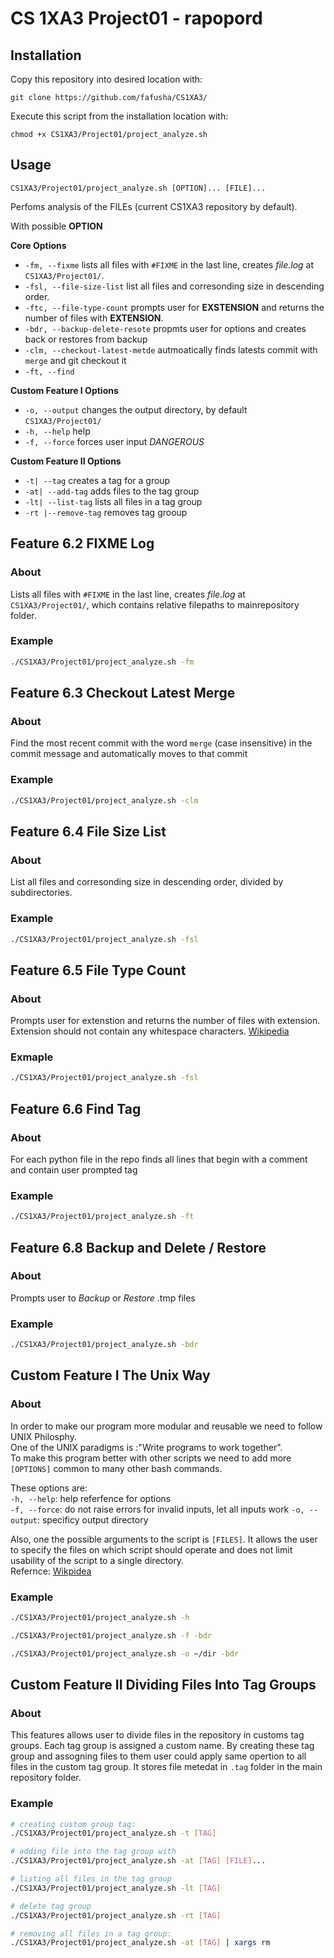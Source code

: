 #  CS 1XA3 Project01 - rapopord

## Installation
   Copy this repository into desired location with:  
   ```
   git clone https://github.com/fafusha/CS1XA3/
   ```
  
   Execute this script from the installation location with:  
   ```
   chmod +x CS1XA3/Project01/project_analyze.sh
   ````
 ## Usage
```
CS1XA3/Project01/project_analyze.sh [OPTION]... [FILE]...
```
Perfoms analysis of the FILEs (current CS1XA3 repository by default).
   
With possible **OPTION**  

**Core Options**  

* `-fm, --fixme` lists all files with `#FIXME` in the last line, creates *file.log* at `CS1XA3/Project01/`.
* `-fsl, --file-size-list` list all files and corresonding size in descending order.
* `-ftc, --file-type-count` prompts user for **EXSTENSION** and returns the number of files with  **EXTENSION**.
* `-bdr, --backup-delete-resote` propmts user for options and creates back or restores from backup
* `-clm, --checkout-latest-metde` autmoatically finds latests commit with `merge` and git checkout it
* `-ft, --find`

**Custom Feature I Options**  

* `-o, --output` changes the output directory, by default `CS1XA3/Project01/`
* `-h, --help` help
* `-f, --force` forces user input *DANGEROUS*

**Custom Feature II Options**

* `-t| --tag` creates a tag for a group
* `-at| --add-tag` adds files to the tag group
* `-lt| --list-tag` lists all files in a tag group
* `-rt |--remove-tag` removes tag grooup

## Feature 6.2 FIXME Log
### About
Lists all files with `#FIXME` in the last line, creates *file.log* at `CS1XA3/Project01/`, which contains relative filepaths to mainrepository folder.
 
### Example
```bash
./CS1XA3/Project01/project_analyze.sh -fm
```
 ## Feature 6.3 Checkout Latest Merge
 ### About
 Find the most recent commit with the word `merge` (case insensitive) in the commit message and automatically moves to that commit
 ### Example
```bash
./CS1XA3/Project01/project_analyze.sh -clm
```
 
## Feature 6.4 File Size List
### About
List all files and corresonding size in descending order, divided by subdirectories.
### Example
```bash
./CS1XA3/Project01/project_analyze.sh -fsl
```
## Feature 6.5 File Type Count
### About
Prompts user for extenstion and returns the number of files with extension.  
Extension should not contain any whitespace characters. [Wikipedia](https://en.wikipedia.org/wiki/Filename_extension)
### Exmaple
```bash
./CS1XA3/Project01/project_analyze.sh -fsl
```
## Feature 6.6 Find Tag
### About
For each python file in the repo finds all lines that begin with a comment and contain user prompted tag
### Example
```bash
./CS1XA3/Project01/project_analyze.sh -ft
```

## Feature 6.8 Backup and Delete / Restore
### About
Prompts user to *Backup* or *Restore* .tmp files
### Example
```bash
./CS1XA3/Project01/project_analyze.sh -bdr
```

## Custom Feature I The Unix Way
### About
In order to make our program more modular and reusable we need to follow UNIX Philosphy.  
One of the UNIX paradigms is :"Write programs to work together".  
To make this program better with other scripts we need to add more `[OPTIONS]` common to many other bash commands.

These options are:  
`-h, --help`: help referfence for options  
`-f, --force`: do not raise errors for invalid inputs, let all inputs work
`-o, --output`: specificy output directory

Also, one the possible arguments to the script is `[FILES]`. It allows the user to specify the files on which script should operate and does not limit usability of the script to a single directory.  
Refernce: [Wikpidea](https://en.wikipedia.org/wiki/Unix_philosophy)
### Example
```bash
./CS1XA3/Project01/project_analyze.sh -h

./CS1XA3/Project01/project_analyze.sh -f -bdr

./CS1XA3/Project01/project_analyze.sh -o ~/dir -bdr
```

## Custom Feature II Dividing  Files Into Tag Groups
### About
This features allows user to divide files in the repository in customs tag groups. Each tag group is assigned a custom name. By creating these tag group and assogning files to them user could apply same opertion to all files in the custom tag group.
It stores file metedat in `.tag` folder in the main repository folder.

### Example

```bash
# creating custom group tag:
./CS1XA3/Project01/project_analyze.sh -t [TAG]

# adding file into the tag group with
./CS1XA3/Project01/project_analyze.sh -at [TAG] [FILE]...

# listing all files in the tag group
./CS1XA3/Project01/project_analyze.sh -lt [TAG]

# delete tag group
./CS1XA3/Project01/project_analyze.sh -rt [TAG]

# removing all files in a tag group:
./CS1XA3/Project01/project_analyze.sh -at [TAG] | xargs rm
```

